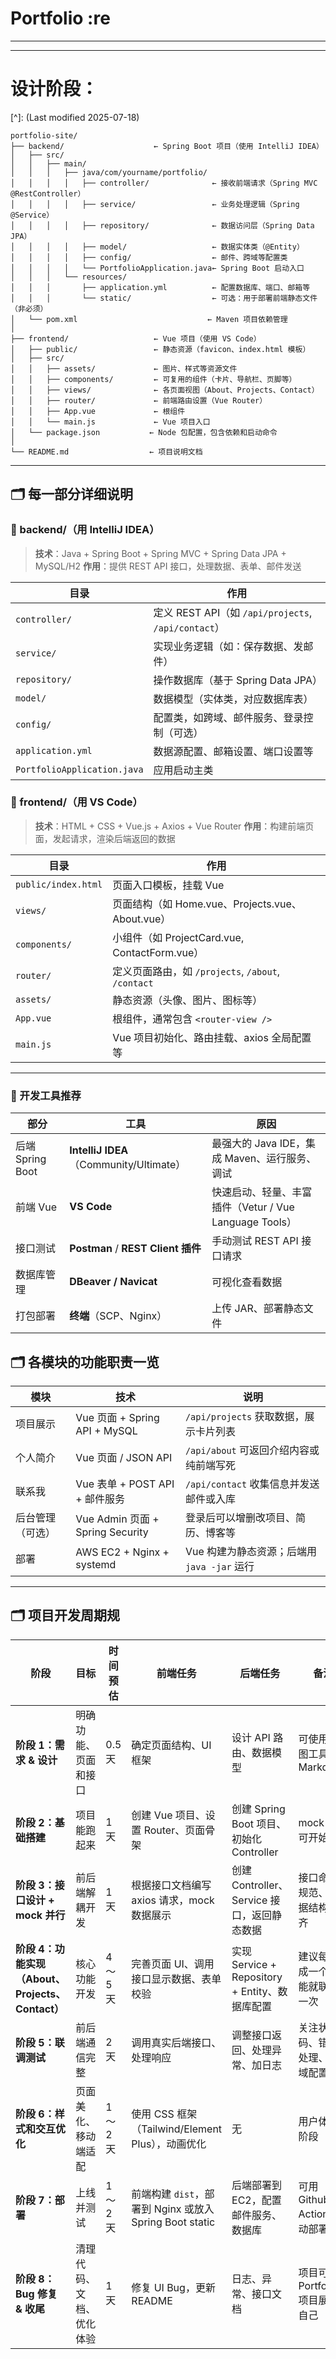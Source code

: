 # Portfolio :re

----------

-------------------

# 设计阶段：

[^]: (Last modified 2025-07-18)



```
portfolio-site/
├── backend/                    ← Spring Boot 项目（使用 IntelliJ IDEA）
│   ├── src/
│   │   ├── main/
│   │   │   ├── java/com/yourname/portfolio/
│   │   │   │   ├── controller/              ← 接收前端请求（Spring MVC @RestController）
│   │   │   │   ├── service/                 ← 业务处理逻辑（Spring @Service）
│   │   │   │   ├── repository/              ← 数据访问层（Spring Data JPA）
│   │   │   │   ├── model/                   ← 数据实体类（@Entity）
│   │   │   │   ├── config/                  ← 邮件、跨域等配置类
│   │   │   │   └── PortfolioApplication.java← Spring Boot 启动入口
│   │   │   └── resources/
│   │   │       ├── application.yml          ← 配置数据库、端口、邮箱等
│   │   │       └── static/                  ← 可选：用于部署前端静态文件（非必须）
│   └── pom.xml                             ← Maven 项目依赖管理
│
├── frontend/                   ← Vue 项目（使用 VS Code）
│   ├── public/                 ← 静态资源（favicon、index.html 模板）
│   ├── src/
│   │   ├── assets/             ← 图片、样式等资源文件
│   │   ├── components/         ← 可复用的组件（卡片、导航栏、页脚等）
│   │   ├── views/              ← 各页面视图（About、Projects、Contact）
│   │   ├── router/             ← 前端路由设置（Vue Router）
│   │   ├── App.vue             ← 根组件
│   │   └── main.js             ← Vue 项目入口
│   └── package.json           ← Node 包配置，包含依赖和启动命令
│
└── README.md                  ← 项目说明文档
```



---------

## 🗂️ 每一部分详细说明

### 🔹 backend/（用 IntelliJ IDEA）

> **技术**：Java + Spring Boot + Spring MVC + Spring Data JPA + MySQL/H2
>  **作用**：提供 REST API 接口，处理数据、表单、邮件发送

| 目录                        | 作用                                                |
| --------------------------- | --------------------------------------------------- |
| `controller/`               | 定义 REST API（如 `/api/projects`, `/api/contact`） |
| `service/`                  | 实现业务逻辑（如：保存数据、发邮件）                |
| `repository/`               | 操作数据库（基于 Spring Data JPA）                  |
| `model/`                    | 数据模型（实体类，对应数据库表）                    |
| `config/`                   | 配置类，如跨域、邮件服务、登录控制（可选）          |
| `application.yml`           | 数据源配置、邮箱设置、端口设置等                    |
| `PortfolioApplication.java` | 应用启动主类                                        |

### 🔹 frontend/（用 VS Code）

> **技术**：HTML + CSS + Vue.js + Axios + Vue Router
>  **作用**：构建前端页面，发起请求，渲染后端返回的数据

| 目录                | 作用                                               |
| ------------------- | -------------------------------------------------- |
| `public/index.html` | 页面入口模板，挂载 Vue                             |
| `views/`            | 页面结构（如 Home.vue、Projects.vue、About.vue）   |
| `components/`       | 小组件（如 ProjectCard.vue, ContactForm.vue）      |
| `router/`           | 定义页面路由，如 `/projects`, `/about`, `/contact` |
| `assets/`           | 静态资源（头像、图片、图标等）                     |
| `App.vue`           | 根组件，通常包含 `<router-view />`                 |
| `main.js`           | Vue 项目初始化、路由挂载、axios 全局配置等         |



----

### 🔹 开发工具推荐

| 部分             | 工具                                    | 原因                                                   |
| ---------------- | --------------------------------------- | ------------------------------------------------------ |
| 后端 Spring Boot | **IntelliJ IDEA**（Community/Ultimate） | 最强大的 Java IDE，集成 Maven、运行服务、调试          |
| 前端 Vue         | **VS Code**                             | 快速启动、轻量、丰富插件（Vetur / Vue Language Tools） |
| 接口测试         | **Postman** / **REST Client 插件**      | 手动测试 REST API 接口请求                             |
| 数据库管理       | **DBeaver / Navicat**                   | 可视化查看数据                                         |
| 打包部署         | **终端**（SCP、Nginx）                  | 上传 JAR、部署静态文件                                 |

## 🗂️ 各模块的功能职责一览

| 模块             | 技术                             | 说明                                        |
| ---------------- | -------------------------------- | ------------------------------------------- |
| 项目展示         | Vue 页面 + Spring API + MySQL    | `/api/projects` 获取数据，展示卡片列表      |
| 个人简介         | Vue 页面 / JSON API              | `/api/about` 可返回介绍内容或纯前端写死     |
| 联系我           | Vue 表单 + POST API + 邮件服务   | `/api/contact` 收集信息并发送邮件或入库     |
| 后台管理（可选） | Vue Admin 页面 + Spring Security | 登录后可以增删改项目、简历、博客等          |
| 部署             | AWS EC2 + Nginx + systemd        | Vue 构建为静态资源；后端用 `java -jar` 运行 |



--------

## 🗂️ 项目开发周期规

| 阶段                                             | 目标                     | 时间预估 | 前端任务                                                | 后端任务                                       | 备注                            |
| ------------------------------------------------ | ------------------------ | -------- | ------------------------------------------------------- | ---------------------------------------------- | ------------------------------- |
| **阶段 1：需求 & 设计**                          | 明确功能、页面和接口     | 0.5 天   | 确定页面结构、UI 框架                                   | 设计 API 路由、数据模型                        | 可使用画图工具 + Markdown       |
| **阶段 2：基础搭建**                             | 项目能跑起来             | 1 天     | 创建 Vue 项目、设置 Router、页面骨架                    | 创建 Spring Boot 项目、初始化 Controller       | mock 数据可开始                 |
| **阶段 3：接口设计 + mock 并行**                 | 前后端解耦开发           | 1 天     | 根据接口文档编写 axios 请求，mock 数据展示              | 创建 Controller、Service 接口，返回静态数据    | 接口命名规范、数据结构对齐      |
| **阶段 4：功能实现（About、Projects、Contact）** | 核心功能开发             | 4～5 天  | 完善页面 UI、调用接口显示数据、表单校验                 | 实现 Service + Repository + Entity、数据库配置 | 建议每完成一个功能就联调一次    |
| **阶段 5：联调测试**                             | 前后端通信完整           | 2 天     | 调用真实后端接口、处理响应                              | 调整接口返回、处理异常、加日志                 | 关注状态码、错误处理、跨域配置  |
| **阶段 6：样式和交互优化**                       | 页面美化、移动端适配     | 1～2 天  | 使用 CSS 框架（Tailwind/Element Plus），动画优化        | 无                                             | 用户体验阶段                    |
| **阶段 7：部署**                                 | 上线并测试               | 1～2 天  | 前端构建 `dist`，部署到 Nginx 或放入 Spring Boot static | 后端部署到 EC2，配置邮件服务、数据库           | 可用 Github Actions 自动部署    |
| **阶段 8：Bug 修复 & 收尾**                      | 清理代码、文档、优化体验 | 1 天     | 修复 UI Bug，更新 README                                | 日志、异常、接口文档                           | 项目可加 Portfolio 项目展示自己 |